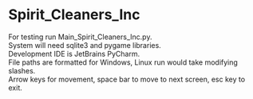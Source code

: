 # Spirit_Cleaners_Inc
For testing run Main_Spirit_Cleaners_Inc.py.  
System will need sqlite3 and pygame libraries.  
Development IDE is JetBrains PyCharm.  
File paths are formatted for Windows, Linux run would take modifying slashes.  
Arrow keys for movement, space bar to move to next screen, esc key to exit.  
